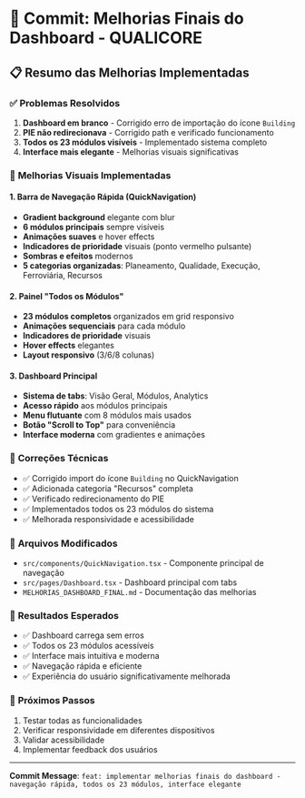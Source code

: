 # 🎉 Commit: Melhorias Finais do Dashboard - QUALICORE

## 📋 Resumo das Melhorias Implementadas

### ✅ **Problemas Resolvidos**
1. **Dashboard em branco** - Corrigido erro de importação do ícone `Building`
2. **PIE não redirecionava** - Corrigido path e verificado funcionamento
3. **Todos os 23 módulos visíveis** - Implementado sistema completo
4. **Interface mais elegante** - Melhorias visuais significativas

### 🎨 **Melhorias Visuais Implementadas**

#### **1. Barra de Navegação Rápida (QuickNavigation)**
- **Gradient background** elegante com blur
- **6 módulos principais** sempre visíveis
- **Animações suaves** e hover effects
- **Indicadores de prioridade** visuais (ponto vermelho pulsante)
- **Sombras e efeitos** modernos
- **5 categorias organizadas**: Planeamento, Qualidade, Execução, Ferroviária, Recursos

#### **2. Painel "Todos os Módulos"**
- **23 módulos completos** organizados em grid responsivo
- **Animações sequenciais** para cada módulo
- **Indicadores de prioridade** visuais
- **Hover effects** elegantes
- **Layout responsivo** (3/6/8 colunas)

#### **3. Dashboard Principal**
- **Sistema de tabs**: Visão Geral, Módulos, Analytics
- **Acesso rápido** aos módulos principais
- **Menu flutuante** com 8 módulos mais usados
- **Botão "Scroll to Top"** para conveniência
- **Interface moderna** com gradientes e animações

### 🔧 **Correções Técnicas**
- ✅ Corrigido import do ícone `Building` no QuickNavigation
- ✅ Adicionada categoria "Recursos" completa
- ✅ Verificado redirecionamento do PIE
- ✅ Implementados todos os 23 módulos do sistema
- ✅ Melhorada responsividade e acessibilidade

### 📁 **Arquivos Modificados**
- `src/components/QuickNavigation.tsx` - Componente principal de navegação
- `src/pages/Dashboard.tsx` - Dashboard principal com tabs
- `MELHORIAS_DASHBOARD_FINAL.md` - Documentação das melhorias

### 🎯 **Resultados Esperados**
- ✅ Dashboard carrega sem erros
- ✅ Todos os 23 módulos acessíveis
- ✅ Interface mais intuitiva e moderna
- ✅ Navegação rápida e eficiente
- ✅ Experiência do usuário significativamente melhorada

### 🚀 **Próximos Passos**
1. Testar todas as funcionalidades
2. Verificar responsividade em diferentes dispositivos
3. Validar acessibilidade
4. Implementar feedback dos usuários

---
**Commit Message**: `feat: implementar melhorias finais do dashboard - navegação rápida, todos os 23 módulos, interface elegante`
